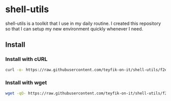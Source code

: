 # shell-utils

shell-utils is a toolkit that I use in my daily routine. I created this
repository so that I can setup my new environment quickly whenever I need.

## Install

### Install with cURL

```sh
curl -o- https://raw.githubusercontent.com/teyfik-on-it/shell-utils/f2e0762f585dbbd2003f989a6425cebc9c251ae5/install.sh | bash
```

### Install with wget

```sh
wget -qO- https://raw.githubusercontent.com/teyfik-on-it/shell-utils/f2e0762f585dbbd2003f989a6425cebc9c251ae5/install.sh | bash
```
